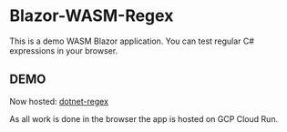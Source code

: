 # Blazor-WASM-Regex

This is a demo WASM Blazor application. You can test regular C# expressions in your browser.

## DEMO

Now hosted: [dotnet-regex](https://dotnet-regex.com/)

As all work is done in the browser the app is hosted on GCP Cloud Run.
